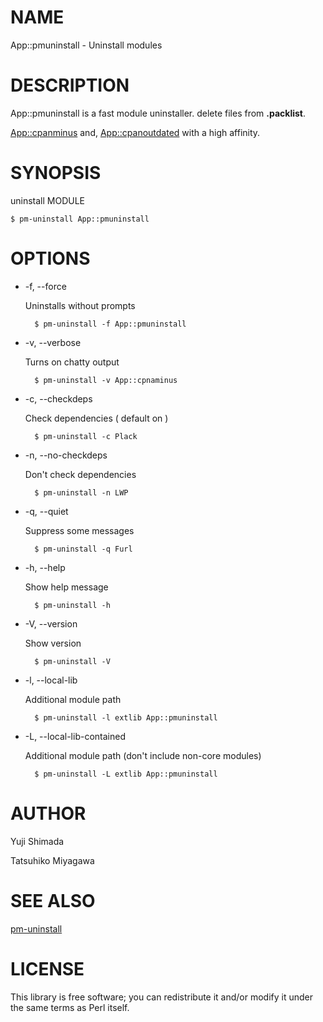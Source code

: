 # NAME

App::pmuninstall - Uninstall modules

# DESCRIPTION

App::pmuninstall is a fast module uninstaller.
delete files from __.packlist__.

[App::cpanminus](http://search.cpan.org/perldoc?App::cpanminus) and, [App::cpanoutdated](http://search.cpan.org/perldoc?App::cpanoutdated) with a high affinity.

# SYNOPSIS

uninstall MODULE

    $ pm-uninstall App::pmuninstall

# OPTIONS

- \-f, --force

    Uninstalls without prompts

        $ pm-uninstall -f App::pmuninstall

- \-v, --verbose

    Turns on chatty output

        $ pm-uninstall -v App::cpnaminus

- \-c, --checkdeps

    Check dependencies ( default on )

        $ pm-uninstall -c Plack

- \-n, --no-checkdeps

    Don't check dependencies

        $ pm-uninstall -n LWP

- \-q, --quiet

    Suppress some messages

        $ pm-uninstall -q Furl

- \-h, --help

    Show help message

        $ pm-uninstall -h

- \-V, --version

    Show version

        $ pm-uninstall -V

- \-l, --local-lib

    Additional module path

        $ pm-uninstall -l extlib App::pmuninstall

- \-L, --local-lib-contained

    Additional module path (don't include non-core modules)

        $ pm-uninstall -L extlib App::pmuninstall

# AUTHOR

Yuji Shimada

Tatsuhiko Miyagawa

# SEE ALSO

[pm-uninstall](http://search.cpan.org/perldoc?pm-uninstall)

# LICENSE

This library is free software; you can redistribute it and/or modify
it under the same terms as Perl itself.
